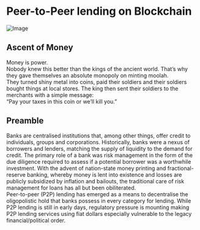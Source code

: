 # Peer-to-Peer lending on Blockchain

![Image](https://github.com/papajijaat/HashHacks2.0-methOD/blob/master/Future_Prospects/double_spend.png?raw=true)

## Ascent of Money
Money is power.<br/>
Nobody knew this better than the kings of the ancient world. That’s why they gave themselves an absolute monopoly on minting moolah.<br/>
They turned shiny metal into coins, paid their soldiers and their soldiers bought things at local stores. The king then sent their soldiers to the merchants with a simple message:<br/>
“Pay your taxes in this coin or we’ll kill you.”<br/>

## Preamble
Banks are centralised institutions that, among other things, offer credit to individuals, groups and corporations. Historically, banks were a nexus of borrowers and lenders, matching the supply of liquidity to the demand for credit. The primary role of a bank was risk management in the form of the due diligence required to assess if a potential borrower was a worthwhile investment. With the advent of nation-state money printing and fractional-reserve banking, whereby money is lent into existence and losses are publicly subsidized by inflation and bailouts, the traditional care of risk management for loans has all but been obiliterated.<br />
Peer-to-peer (P2P) lending has emerged as a means to decentralise the oligopolistic hold that banks possess in every category for lending. While P2P lending is still in early days, regulatory pressure is mounting making P2P lending services using fiat dollars especially vulnerable to the legacy financial/political order.<br />
